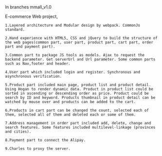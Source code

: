 In branches mmall_v1.0


E-commerce Web project,

 	1.Layered architecture and Modular design by webpack. CommonJs standard.
  
 	2.Hand experience with HTML5, CSS and jQuery to build the structure of the web pages(common part, user part, product part, cart part, order part and payment part).
  
 	3.Common part to package JS tools as models. Ajax to request the backend parameter. Get serverUrl and Url parameter. Some common parts such as Nav,footer and header.
  
 	4.User part which included login and register. Synchronous and asynchronous verification.
  
 	5.Product part included main page, product list and product detail. Using Hogan to render dynamic data. Product in product list could be sorted in ascending or descending order as price. Product could be search by ID and keyword. Products thumbnail in product detail can be watched by mouse over and products can be added to the cart.
  
 	6.Products in cart part can be changed the count, selected each of them, selected all of them and deleted each or some of them.
  
 	7.Address management in order part included add, delete, change and search features. Some features included multilevel-linkage (provinces and cities).
  
 	8.Payment part to connect the Alipay. 
  
 	9.Charles to proxy the server.
  
  
  

